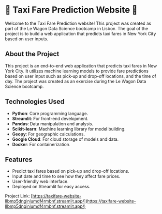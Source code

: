 # 🚕 Taxi Fare Prediction Website 🚖

Welcome to the Taxi Fare Prediction website! This project was created as part of the Le Wagon Data Science bootcamp in Lisbon. The goal of the project is to build a web application that predicts taxi fares in New York City based on user inputs.

## About the Project

This project is an end-to-end web application that predicts taxi fares in New York City. It utilizes machine learning models to provide fare predictions based on user input such as pick-up and drop-off locations, and the time of day. The project was created as an exercise during the Le Wagon Data Science bootcamp.

## Technologies Used

- **Python**: Core programming language.
- **Streamlit**: For front-end development.
- **Pandas**: Data manipulation and analysis.
- **Scikit-learn**: Machine learning library for model building.
- **Geopy**: For geographic calculations.
- **Google Cloud**: For cloud storage of models and data.
- **Docker**: For containerization.

## Features

- Predict taxi fares based on pick-up and drop-off locations.
- Input date and time to see how they affect fare prices.
- User-friendly web interface.
- Deployed on Streamlit for easy access.

Project Link: [https://taxifare-website-llbmp5dnginlumdf4rmbnf.streamlit.app/](https://taxifare-website-llbmp5dnginlumdf4rmbnf.streamlit.app/)
